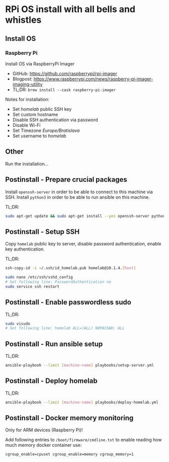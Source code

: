 # RPi OS install with all bells and whistles

## Install OS

### Raspberry Pi

Install OS via RaspberryPi Imager

- GitHub: <https://github.com/raspberrypi/rpi-imager>
- Blogpost: <https://www.raspberrypi.com/news/raspberry-pi-imager-imaging-utility>
- TL;DR: `brew install --cask raspberry-pi-imager`

Notes for installation:

- Set _homelab_ public SSH key
- Set custom hostname
- Disable SSH authentication via password
- Disable Wi-Fi
- Set Timezone _Europe/Bratislava_
- Set username to _homelab_

## Other

Run the installation...

## Postinstall - Prepare crucial packages

Install `openssh-server` in order to be able to connect to this machine via SSH.
Install `python3` in order to be able to run ansible on this machine.

TL;DR:

```sh
sudo apt-get update && sudo apt-get install --yes openssh-server python3
```

## Postinstall - Setup SSH

Copy `homelab` public key to server, disable password authentication, enable key authentication.

TL;DR:

```sh
ssh-copy-id -i ~/.ssh/id_homelab.pub homelab@10.1.4.[host]
```

```sh
sudo nano /etc/ssh/sshd_config
# Set following line: PasswordAuthentication no
sudo service ssh restart
```

## Postinstall - Enable passwordless sudo

TL;DR:

```sh
sudo visudo
# Set following line: homelab ALL=(ALL) NOPASSWD: ALL
```

## Postinstall - Run ansible setup

TL;DR:

```sh
ansible-playbook --limit [machine-name] playbooks/setup-server.yml
```

## Postinstall - Deploy homelab

TL;DR:

```sh
ansible-playbook --limit [machine-name] playbooks/deploy-homelab.yml
```

## Postinstall - Docker memory monitoring

Only for ARM devices (Raspberry Pi)!

Add following entries to `/boot/firmware/cmdline.txt` to enable reading how much memory docker container use:

```txt
cgroup_enable=cpuset cgroup_enable=memory cgroup_memory=1
```
